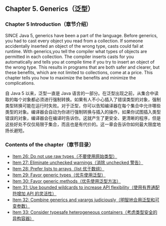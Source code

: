 ## Chapter 5. Generics（泛型）

### Chapter 5 Introduction（章节介绍）

SINCE Java 5, generics have been a part of the language. Before generics, you had to cast every object you read from a collection. If someone accidentally inserted an object of the wrong type, casts could fail at runtime. With generics,you tell the compiler what types of objects are permitted in each collection. The compiler inserts casts for you automatically and tells you at compile time if you try to insert an object of the wrong type. This results in programs that are both safer and clearer, but these benefits, which are not limited to collections, come at a price. This chapter tells you how to maximize the benefits and minimize the complications.

自 Java 5 以来，泛型一直是 Java 语言的一部分。在泛型出现之前，从集合中读取的每个对象都必须进行强制转换。如果有人不小心插入了错误类型的对象，强制类型转换可能在运行时失败。对于泛型，你可以告知编译器在每个集合中允许哪些类型的对象。编译器会自动为你进行强制转换与插入的操作，如果你试图插入类型错误的对象，编译器会在编译时告诉你。这就产生了更安全、更清晰的程序，但是这些好处不仅仅局限于集合，而且也是有代价的。这一章会告诉你如何最大限度地扬长避短。

### Contents of the chapter（章节目录）
- [Item 26: Do not use raw types（不要使用原始类型）](/Chapter-5/Chapter-5-Item-26-Do-not-use-raw-types.md)
- [Item 27: Eliminate unchecked warnings（消除 unchecked 警告）](/Chapter-5/Chapter-5-Item-27-Eliminate-unchecked-warnings.md)
- [Item 28: Prefer lists to arrays（list 优于数组）](/Chapter-5/Chapter-5-Item-28-Prefer-lists-to-arrays.md)
- [Item 29: Favor generic types（优先使用泛型）](/Chapter-5/Chapter-5-Item-29-Favor-generic-types.md)
- [Item 30: Favor generic methods（优先使用泛型方法）](/Chapter-5/Chapter-5-Item-30-Favor-generic-methods.md)
- [Item 31: Use bounded wildcards to increase API flexibility（使用有界通配符增加 API 的灵活性）](/Chapter-5/Chapter-5-Item-31-Use-bounded-wildcards-to-increase-API-flexibility.md)
- [Item 32: Combine generics and varargs judiciously（明智地合用泛型和可变参数）](/Chapter-5/Chapter-5-Item-32-Combine-generics-and-varargs-judiciously.md)
- [Item 33: Consider typesafe heterogeneous containers（考虑类型安全的异构容器）](/Chapter-5/Chapter-5-Item-33-Consider-typesafe-heterogeneous-containers.md)

